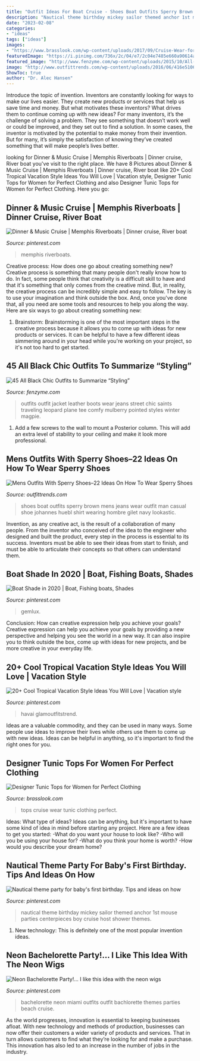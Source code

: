 ```yaml
---
title: "Outfit Ideas For Boat Cruise - Shoes Boat Outfits Sperry Brown Mens Jeans Wear Outfit Man Casual Shoe Johannes Huebl Shirt Wearing Hombre Gilet Navy Lookastic"
description: "Nautical theme birthday mickey sailor themed anchor 1st mouse parties centerpieces boy cruise host shower themes"
date: "2023-02-08"
categories:
- "ideas"
tags: ["ideas"]
images:
- "https://www.brasslook.com/wp-content/uploads/2017/09/Cruise-Wear-for-Women.jpg"
featuredImage: "https://i.pinimg.com/736x/2c/04/e7/2c04e7485e660a90614a7e87d82f935e.jpg"
featured_image: "http://www.fenzyme.com/wp-content/uploads/2015/10/All-Black-Chic-Outfits-33.jpg"
image: "http://www.outfittrends.com/wp-content/uploads/2016/06/416e5106b862be0bbf3f2c3dd4db74c1.jpg"
ShowToc: true
author: "Dr. Alec Hansen"
---
```



Introduce the topic of invention.
Inventors are constantly looking for ways to make our lives easier. They create new products or services that help us save time and money. But what motivates these inventors? What drives them to continue coming up with new ideas?
For many inventors, it’s the challenge of solving a problem. They see something that doesn’t work well or could be improved, and they set out to find a solution. In some cases, the inventor is motivated by the potential to make money from their invention. But for many, it’s simply the satisfaction of knowing they’ve created something that will make people’s lives better.

	

		
looking for Dinner &amp; Music Cruise | Memphis Riverboats | Dinner cruise, River boat you've visit to the right place. We have 8 Pictures about Dinner &amp; Music Cruise | Memphis Riverboats | Dinner cruise, River boat like 20+ Cool Tropical Vacation Style Ideas You Will Love | Vacation style, Designer Tunic Tops for Women for Perfect Clothing and also Designer Tunic Tops for Women for Perfect Clothing. Here you go:
		
    
## Dinner &amp; Music Cruise | Memphis Riverboats | Dinner Cruise, River Boat

<img loading=lazy src="https://i.pinimg.com/736x/96/82/38/968238b917523ce9565d5d82ad9cc5cc.jpg" onerror="this.onerror=null;this.src='https://tse3.mm.bing.net/th?id=OIP.i68ucFULo_KSIgCsIHDEdwHaE8&amp;pid=15.1';" alt="Dinner &amp; Music Cruise | Memphis Riverboats | Dinner cruise, River boat">

_Source: pinterest.com_

>memphis riverboats. 

	

Creative process: How does one go about creating something new?
Creative process is something that many people don't really know how to do. In fact, some people think that creativity is a difficult skill to have and that it's something that only comes from the creative mind. But, in reality, the creative process can be incredibly simple and easy to follow. The key is to use your imagination and think outside the box. And, once you've done that, all you need are some tools and resources to help you along the way. Here are six ways to go about creating something new: 
1) Brainstorm: Brainstorming is one of the most important steps in the creative process because it allows you to come up with ideas for new products or services. It can be helpful to have a few different ideas simmering around in your head while you're working on your project, so it's not too hard to get started.

    
## 45 All Black Chic Outfits To Summarize “Styling”

<img loading=lazy src="http://www.fenzyme.com/wp-content/uploads/2015/10/All-Black-Chic-Outfits-33.jpg" onerror="this.onerror=null;this.src='https://tse2.mm.bing.net/th?id=OIP.Lj22Kyxe7uB7Cq5cWwzLTAHaLH&amp;pid=15.1';" alt="45 All Black Chic Outfits to Summarize “Styling”">

_Source: fenzyme.com_

>outfits outfit jacket leather boots wear jeans street chic saints traveling leopard plane tee comfy mulberry pointed styles winter magpie. 

	

1. Add a few screws to the wall to mount a Posterior column. This will add an extra level of stability to your ceiling and make it look more professional.

    
## Mens Outfits With Sperry Shoes–22 Ideas On How To Wear Sperry Shoes

<img loading=lazy src="http://www.outfittrends.com/wp-content/uploads/2016/06/416e5106b862be0bbf3f2c3dd4db74c1.jpg" onerror="this.onerror=null;this.src='https://tse1.mm.bing.net/th?id=OIP.Uf9L76M-QzYNUNA8d0-5GQHaKw&amp;pid=15.1';" alt="Mens Outfits With Sperry Shoes–22 Ideas On How To Wear Sperry Shoes">

_Source: outfittrends.com_

>shoes boat outfits sperry brown mens jeans wear outfit man casual shoe johannes huebl shirt wearing hombre gilet navy lookastic. 

	

Invention, as any creative act, is the result of a collaboration of many people. From the inventor who conceived of the idea to the engineer who designed and built the product, every step in the process is essential to its success. Inventors must be able to see their ideas from start to finish, and must be able to articulate their concepts so that others can understand them.

    
## Boat Shade In 2020 | Boat, Fishing Boats, Shades

<img loading=lazy src="https://i.pinimg.com/736x/2c/04/e7/2c04e7485e660a90614a7e87d82f935e.jpg" onerror="this.onerror=null;this.src='https://tse1.mm.bing.net/th?id=OIP.ei4DHW-gcfZwXkGFnEjFcgHaE8&amp;pid=15.1';" alt="Boat Shade in 2020 | Boat, Fishing boats, Shades">

_Source: pinterest.com_

>gemlux. 

	

Conclusion: How can creative expression help you achieve your goals?
Creative expression can help you achieve your goals by providing a new perspective and helping you see the world in a new way. It can also inspire you to think outside the box, come up with ideas for new projects, and be more creative in your everyday life.

    
## 20+ Cool Tropical Vacation Style Ideas You Will Love | Vacation Style

<img loading=lazy src="https://i.pinimg.com/736x/d0/4d/54/d04d54c263389ed0cf08d80b3613e24d.jpg" onerror="this.onerror=null;this.src='https://tse4.mm.bing.net/th?id=OIP.9GZV82e7OJ8-AEcpjRPqEQHaLH&amp;pid=15.1';" alt="20+ Cool Tropical Vacation Style Ideas You Will Love | Vacation style">

_Source: pinterest.com_

>havai glamoutfitstrend. 

	

Ideas are a valuable commodity, and they can be used in many ways. Some people use ideas to improve their lives while others use them to come up with new ideas. Ideas can be helpful in anything, so it's important to find the right ones for you.

    
## Designer Tunic Tops For Women For Perfect Clothing

<img loading=lazy src="https://www.brasslook.com/wp-content/uploads/2017/09/Cruise-Wear-for-Women.jpg" onerror="this.onerror=null;this.src='https://tse2.mm.bing.net/th?id=OIP.lyFUAby6w-wICVlKMt4mtwHaTd&amp;pid=15.1';" alt="Designer Tunic Tops for Women for Perfect Clothing">

_Source: brasslook.com_

>tops cruise wear tunic clothing perfect. 

	

Ideas: What type of ideas?
Ideas can be anything, but it's important to have some kind of idea in mind before starting any project. Here are a few ideas to get you started: 
-What do you want your house to look like? 
-Who will you be using your house for? 
-What do you think your home is worth? 
-How would you describe your dream home?

    
## Nautical Theme Party For Baby&#039;s First Birthday. Tips And Ideas On How

<img loading=lazy src="https://i.pinimg.com/736x/8e/f9/a3/8ef9a33496f13e26df3737554b627243--nautical-theme-parties-baby-first-birthday.jpg" onerror="this.onerror=null;this.src='https://tse2.mm.bing.net/th?id=OIP.scJkXftUex6YmFNeKgoIrgHaFj&amp;pid=15.1';" alt="Nautical theme party for baby&#039;s first birthday. Tips and ideas on how">

_Source: pinterest.com_

>nautical theme birthday mickey sailor themed anchor 1st mouse parties centerpieces boy cruise host shower themes. 

	

1) New technology: This is definitely one of the most popular invention ideas.

    
## Neon Bachelorette Party!... I Like This Idea With The Neon Wigs

<img loading=lazy src="https://i.pinimg.com/736x/01/0e/ee/010eee28587102b5a1a0d3bfa98aa701--bachelorette-party-outfit-themes-cruise-bachelorette-party.jpg" onerror="this.onerror=null;this.src='https://tse4.mm.bing.net/th?id=OIP.dGkJdk85WdOCOXyiA83x5gHaGT&amp;pid=15.1';" alt="Neon Bachelorette Party!... I like this idea with the neon wigs">

_Source: pinterest.com_

>bachelorette neon miami outfits outfit bachlorette themes parties beach cruise. 

	

As the world progresses, innovation is essential to keeping businesses afloat. With new technology and methods of production, businesses can now offer their customers a wider variety of products and services. That in turn allows customers to find what they’re looking for and make a purchase. This innovation has also led to an increase in the number of jobs in the industry.

